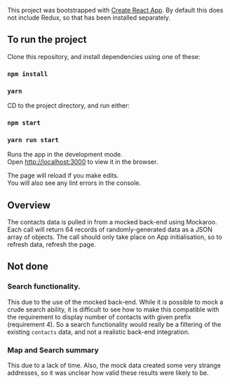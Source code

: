 This project was bootstrapped with [Create React App](https://github.com/facebook/create-react-app). By default this does not include Redux, so that has been installed separately.

## To run the project

Clone this repository, and install dependencies using one of these:

### `npm install`

### `yarn`

CD to the project directory, and run either:

### `npm start`

### `yarn run start`

Runs the app in the development mode.<br>
Open [http://localhost:3000](http://localhost:3000) to view it in the browser.

The page will reload if you make edits.<br>
You will also see any lint errors in the console.

## Overview

The contacts data is pulled in from a mocked back-end using Mockaroo.
Each call will return 64 records of randomly-generated data as a JSON array of objects.
The call should only take place on App initialisation, so to refresh data, refresh the page.

## Not done

### Search functionality.

This due to the use of the mocked back-end.
While it is possible to mock a crude search ability, it is difficult to see how to make this compatible with the requirement to display number of contacts with given prefix (requirement 4).
So a search functionality would really be a filtering of the existing `contacts` data, and not a realistic back-end integration.

### Map and Search summary

This due to a lack of time.
Also, the mock data created some very strange addresses, so it was unclear how valid these results were likely to be.

